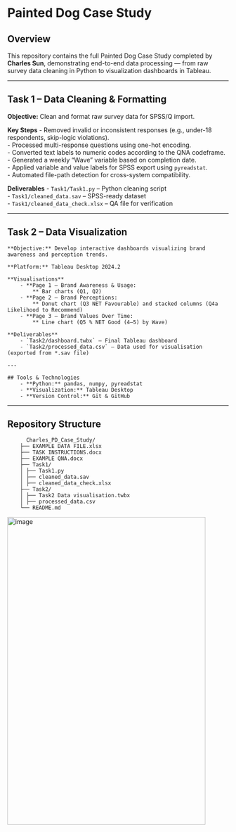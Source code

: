 # Painted Dog Case Study 

## Overview
This repository contains the full Painted Dog Case Study completed by **Charles Sun**, demonstrating end-to-end data processing — from raw survey data cleaning in Python to visualization dashboards in Tableau.

---

## Task 1 – Data Cleaning & Formatting
   **Objective:** Clean and format raw survey data for SPSS/Q import.

   **Key Steps**
      - Removed invalid or inconsistent responses (e.g., under-18 respondents, skip-logic violations).  
      - Processed multi-response questions using one-hot encoding.  
      - Converted text labels to numeric codes according to the QNA codeframe.  
      - Generated a weekly “Wave” variable based on completion date.  
      - Applied variable and value labels for SPSS export using `pyreadstat`.  
      - Automated file-path detection for cross-system compatibility.
   
   **Deliverables**
      - `Task1/Task1.py` – Python cleaning script  
      - `Task1/cleaned_data.sav` – SPSS-ready dataset  
      - `Task1/cleaned_data_check.xlsx` – QA file for verification  

---

## Task 2 – Data Visualization
    **Objective:** Develop interactive dashboards visualizing brand awareness and perception trends.
    
    **Platform:** Tableau Desktop 2024.2  
    
    **Visualisations**
        - **Page 1 – Brand Awareness & Usage:
            ** Bar charts (Q1, Q2)  
        - **Page 2 – Brand Perceptions:
            ** Donut chart (Q3 NET Favourable) and stacked columns (Q4a Likelihood to Recommend)  
        - **Page 3 – Brand Values Over Time:
            ** Line chart (Q5 % NET Good (4–5) by Wave)  
    
    **Deliverables**
        - `Task2/dashboard.twbx` – Final Tableau dashboard  
        - `Task2/processed_data.csv` – Data used for visualisation (exported from *.sav file) 
    
    ---
    
    ## Tools & Technologies
        - **Python:** pandas, numpy, pyreadstat  
        - **Visualization:** Tableau Desktop  
        - **Version Control:** Git & GitHub  

---

## Repository Structure
          Charles_PD_Case_Study/
        ├── EXAMPLE DATA FILE.xlsx
        ├── TASK INSTRUCTIONS.docx
        ├── EXAMPLE QNA.docx
        ├── Task1/
        │ ├── Task1.py
        │ ├── cleaned_data.sav
        │ ├── cleaned_data_check.xlsx
        ├── Task2/
        │ ├── Task2 Data visualisation.twbx
        │ ├── processed_data.csv
        └── README.md
<img width="451" height="700" alt="image" src="https://github.com/user-attachments/assets/12db40d1-ca47-4366-9aae-a889fdb9f582" />
